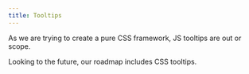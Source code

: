 ```yaml
---
title: Tooltips
---
```


As we are trying to create a pure CSS framework, JS tooltips are out or scope.

Looking to the future, our roadmap includes CSS tooltips.
